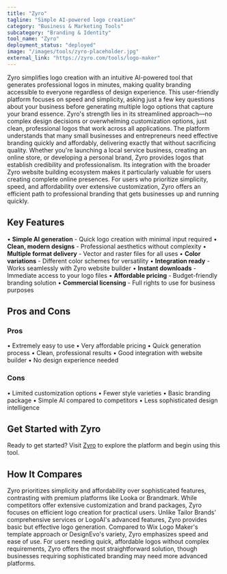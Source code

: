 ```yaml
---
title: "Zyro"
tagline: "Simple AI-powered logo creation"
category: "Business & Marketing Tools"
subcategory: "Branding & Identity"
tool_name: "Zyro"
deployment_status: "deployed"
image: "/images/tools/zyro-placeholder.jpg"
external_link: "https://zyro.com/tools/logo-maker"
---
```

Zyro simplifies logo creation with an intuitive AI-powered tool that generates professional logos in minutes, making quality branding accessible to everyone regardless of design experience. This user-friendly platform focuses on speed and simplicity, asking just a few key questions about your business before generating multiple logo options that capture your brand essence. Zyro's strength lies in its streamlined approach—no complex design decisions or overwhelming customization options, just clean, professional logos that work across all applications. The platform understands that many small businesses and entrepreneurs need effective branding quickly and affordably, delivering exactly that without sacrificing quality. Whether you're launching a local service business, creating an online store, or developing a personal brand, Zyro provides logos that establish credibility and professionalism. Its integration with the broader Zyro website building ecosystem makes it particularly valuable for users creating complete online presences. For users who prioritize simplicity, speed, and affordability over extensive customization, Zyro offers an efficient path to professional branding that gets businesses up and running quickly.

## Key Features

• **Simple AI generation** - Quick logo creation with minimal input required
• **Clean, modern designs** - Professional aesthetics without complexity
• **Multiple format delivery** - Vector and raster files for all uses
• **Color variations** - Different color schemes for versatility
• **Integration ready** - Works seamlessly with Zyro website builder
• **Instant downloads** - Immediate access to your logo files
• **Affordable pricing** - Budget-friendly branding solution
• **Commercial licensing** - Full rights to use for business purposes

## Pros and Cons

### Pros
• Extremely easy to use
• Very affordable pricing
• Quick generation process
• Clean, professional results
• Good integration with website builder
• No design experience needed

### Cons
• Limited customization options
• Fewer style varieties
• Basic branding package
• Simple AI compared to competitors
• Less sophisticated design intelligence

## Get Started with Zyro

Ready to get started? Visit [Zyro](https://zyro.com/tools/logo-maker) to explore the platform and begin using this tool.

## How It Compares

Zyro prioritizes simplicity and affordability over sophisticated features, contrasting with premium platforms like Looka or Brandmark. While competitors offer extensive customization and brand packages, Zyro focuses on efficient logo creation for practical users. Unlike Tailor Brands' comprehensive services or LogoAI's advanced features, Zyro provides basic but effective logo generation. Compared to Wix Logo Maker's template approach or DesignEvo's variety, Zyro emphasizes speed and ease of use. For users needing quick, affordable logos without complex requirements, Zyro offers the most straightforward solution, though businesses requiring sophisticated branding may need more advanced platforms.